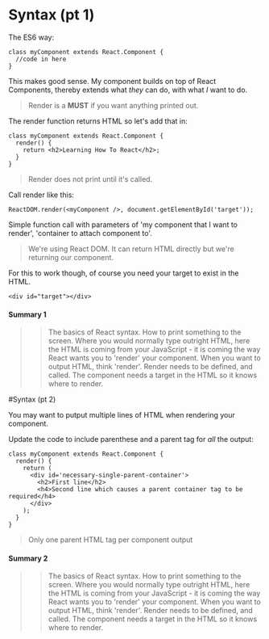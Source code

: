 # Syntax (pt 1)

The ES6 way:
```
class myComponent extends React.Component {
  //code in here
}
```

This makes good sense. My component builds on top of React Components, thereby extends what _they_ can do, with what _I_ want to do.

>Render is a **MUST** if you want anything printed out.

The render function returns HTML so let's add that in:
```
class myComponent extends React.Component {
  render() {
    return <h2>Learning How To React</h2>;
  }
}
```

>Render does not print until it's called.

Call render like this:

`ReactDOM.render(<myComponent />, document.getElementById('target'));`

Simple function call with parameters of 'my component that I want to render', 'container to attach component to'. 

>We're using React DOM. It can return HTML directly but we're returning our component.

For this to work though, of course you need your target to exist in the HTML.

`<div id="target"></div>`

#### Summary 1

>>The basics of React syntax. How to print something to the screen. Where you would normally type outright HTML, here the HTML is coming from your JavaScript - it is coming the way React wants you to 'render' your component. When you want to output HTML, think 'render'. Render needs to be defined, and called. The component needs a target in the HTML so it knows where to render.

#Syntax (pt 2)

You may want to putput multiple lines of HTML when rendering your component.

Update the code to include parenthese and a parent tag for _all_ the output:

```
class myComponent extends React.Component {
  render() {
    return (
      <div id='necessary-single-parent-container'>
        <h2>First line</h2>
        <h4>Second line which causes a parent container tag to be required</h4>
      </div>
    );
  }
}
```

>Only one parent HTML tag per component output

#### Summary 2

>>The basics of React syntax. How to print something to the screen. Where you would normally type outright HTML, here the HTML is coming from your JavaScript - it is coming the way React wants you to 'render' your component. When you want to output HTML, think 'render'. Render needs to be defined, and called. The component needs a target in the HTML so it knows where to render.

